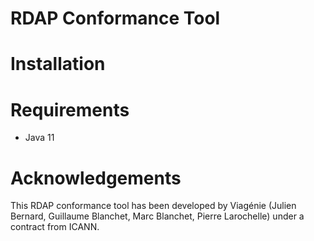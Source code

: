 # RDAP Conformance Tool


# Installation

# Requirements
- Java 11

# Acknowledgements
This RDAP conformance tool has been developed by Viagénie
(Julien Bernard, Guillaume Blanchet, Marc Blanchet, Pierre Larochelle) under a contract from ICANN.
